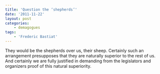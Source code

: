 ```yaml
---
title: 'Question the ‘shepherds’'
date: '2011-11-22'
layout: post
categories:
    - demagogues
tags:
    - 'Frederic Bastiat'
---
```


They would be the shepherds over us, their sheep. Certainly such an arrangement presupposes that they are naturally superior to the rest of us. And certainly we are fully justified in demanding from the legislators and organizers proof of this natural superiority.